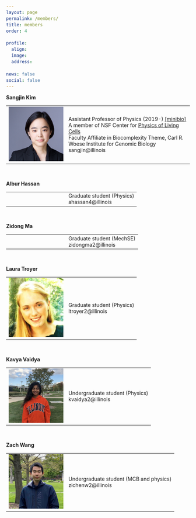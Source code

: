 ```yaml
---
layout: page 
permalink: /members/
title: members 
order: 4 

profile:
  align: 
  image: 
  address: 

news: false 
social: false
---
```

<table cellspacing="0" cellpadding="0">
<tr>
<p><strong>Sangjin Kim</strong></p>
</tr>
<tr>
<td width="150">
  <img src="../data/sangjinKim1.jpg" width="150">
</td>
<td>
  Assistant Professor of Physics (2019-) <a href="https://physics.illinois.edu/people/directory/profile/sangjin" target="_blank">[minibio]</a>
  <br>A member of NSF Center for <a href="https://cplc.illinois.edu" target="_blank">Physics of Living Cells</a>
  <br>Faculty Affiliate in Biocomplexity Theme, Carl R. Woese Institute for Genomic Biology
  <br>sangjin@illinois
</td></tr>
</table>
<br>
<table border="0" cellspacing="0" cellpadding="0">
<tr border="0">
<p><strong>Albur Hassan</strong></p>
</tr>
<tr border="0">
<td width="150">
</td>
<td>
  Graduate student (Physics)
  <br>ahassan4@illinois
</td>
</tr>
</table>
<br>
<table border="0" cellspacing="0" cellpadding="0">
<tr border="0">
<p><strong>Zidong Ma</strong></p>
</tr>
<tr border="0">
<td width="150">
</td>
<td>
  Graduate student (MechSE)
  <br>zidongma2@illinois
</td>
</tr>
</table>
<br>
<table border="0" cellspacing="0" cellpadding="0">
<tr border="0">
<p><strong>Laura Troyer</strong></p>                                                                                                                                                                 </tr>
<tr border="0">
<td width="150">
  <img src="../data/LauraTroyer1web.jpg" width="150">
</td>
<td>
  Graduate student (Physics)                                                                                                                                                                         <br>ltroyer2@illinois                                                                                                                                                                          </td>
</tr>
</table>
<br>
<table border="0" cellspacing="0" cellpadding="0">
<tr border="0"> 
<p><strong>Kavya Vaidya</strong></p>
</tr>
<tr border="0">
<td width="150">
  <img src="../data/KavyaVaidya1.jpg" width="150">
</td>
<td>
  Undergraduate student (Physics)
  <br>kvaidya2@illinois
</td>
</tr>
</table>
<br>
<table border="0" cellspacing="0" cellpadding="0">
<tr>
  <p><strong>Zach Wang</strong></p>
</tr>
<tr>
<td width="150">
  <img src="../data/ZachWang2web.jpg" width="150">
</td>
<td>
  Undergraduate student (MCB and physics)
  <br>zichenw2@illinois
</td>
</tr>
</table>
